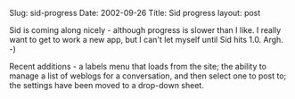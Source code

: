 Slug: sid-progress
Date: 2002-09-26
Title: Sid progress
layout: post

Sid is coming along nicely - although progress is slower than I like. I really want to get to work a new app, but I can&#39;t let myself until Sid hits 1.0. Argh. -)

Recent additions - a labels menu that loads from the site; the ability to manage a list of weblogs for a conversation, and then select one to post to; the settings have been moved to a drop-down sheet.

